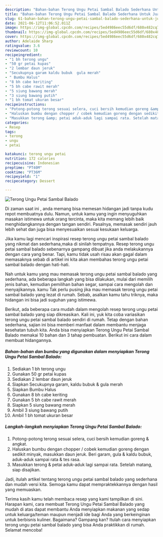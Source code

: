 ```yaml
---
description: "Bahan-bahan Terong Ungu Petai Sambal Balado Sederhana Untuk Jualan"
title: "Bahan-bahan Terong Ungu Petai Sambal Balado Sederhana Untuk Jualan"
slug: 61-bahan-bahan-terong-ungu-petai-sambal-balado-sederhana-untuk-jualan
date: 2021-06-12T11:06:52.011Z
image: https://img-global.cpcdn.com/recipes/5ed4986eec55d6df/680x482cq70/terong-ungu-petai-sambal-balado-foto-resep-utama.jpg
thumbnail: https://img-global.cpcdn.com/recipes/5ed4986eec55d6df/680x482cq70/terong-ungu-petai-sambal-balado-foto-resep-utama.jpg
cover: https://img-global.cpcdn.com/recipes/5ed4986eec55d6df/680x482cq70/terong-ungu-petai-sambal-balado-foto-resep-utama.jpg
author: Adelaide Sharp
ratingvalue: 3.6
reviewcount: 10
recipeingredient:
- "1 bh terong ungu"
- "50 gr petai kupas"
- "2 lembar daun jeruk"
- "Secukupnya garam kaldu bubuk  gula merah"
- " Bumbu Halus"
- "8 bh cabe keriting"
- "5 bh cabe rawit merah"
- "5 siung bawang merah"
- "3 siung bawang putih"
- "1 bh tomat ukuran besar"
recipeinstructions:
- "Potong-potong terong sesuai selera, cuci bersih kemudian goreng &amp; angkat."
- "Haluskan bumbu dengan chopper / cobek kemudian goreng dengan sedikit minyak, masukkan daun jeruk. Beri garam, gula &amp; kaldu bubuk, aduk-aduk sampai rata &amp; tes rasa."
- "Masukkan terong &amp; petai aduk-aduk lagi sampai rata. Setelah matang, siap disajikan."
categories:
- Resep
tags:
- terong
- ungu
- petai

katakunci: terong ungu petai 
nutrition: 172 calories
recipecuisine: Indonesian
preptime: "PT40M"
cooktime: "PT36M"
recipeyield: "1"
recipecategory: Dessert

---
```



![Terong Ungu Petai Sambal Balado](https://img-global.cpcdn.com/recipes/5ed4986eec55d6df/680x482cq70/terong-ungu-petai-sambal-balado-foto-resep-utama.jpg)

Di zaman  saat ini , anda memang bisa memesan hidangan jadi tanpa kudu repot membuatnya dulu. Namun, untuk kamu yang ingin menyuguhkan masakan istimewa untuk orang tercinta, maka kita memang lebih baik menghidangkannya dengan tangan sendiri. Pasalnya, memasak sendiri jauh lebih sehat dan juga bisa menyesuaikan sesuai kesukaan keluarga.

Jika kamu lagi mencari inspirasi resep terong ungu petai sambal balado yang nikmat dan sederhana,maka di sinilah tempatnya. Resep terong ungu petai sambal balado  sebenarnya gampang dibuat jika anda melakukannya dengan cara yang benar. Tapi, kamu tidak usah risau akan gagal dalam memasaknya 
sebab di artikel ini kita akan membahas terong ungu petai sambal balado dengan hati-hati.  



Nah untuk kamu yang mau memasak terong ungu petai sambal balado yang sederhana, ada beberapa langkah yang bisa dilakukan, mulai dari memilih jenis bahan, kemudian pemilihan bahan segar, sampai cara mengolah dan menyajikannya. kamu Tak perlu pusing jika mau memasak terong ungu petai sambal balado yang lezat di rumah. Sebab, asalkan kamu  tahu triknya, maka hidangan ini bisa jadi suguhan yang istimewa.

Berikut, ada beberapa cara mudah dalam mengolah resep terong ungu petai sambal balado yang siap dikreasikan. Kali ini, yuk kita coba variasikan terong ungu petai sambal balado sendiri di rumah. Tetap dengan bahan sederhana, sajian ini bisa memberi manfaat dalam membantu menjaga kesehatan tubuh kita. Anda bisa menyiapkan Terong Ungu Petai Sambal Balado memakai 10 bahan dan 3 tahap pembuatan. Berikut ini cara dalam membuat hidangannya.

<!--inarticleads1-->

##### Bahan-bahan dan bumbu yang digunakan dalam menyiapkan Terong Ungu Petai Sambal Balado:

1. Sediakan 1 bh terong ungu
1. Gunakan 50 gr petai kupas
1. Sediakan 2 lembar daun jeruk
1. Siapkan Secukupnya garam, kaldu bubuk &amp; gula merah
1. Siapkan  Bumbu Halus
1. Gunakan 8 bh cabe keriting
1. Gunakan 5 bh cabe rawit merah
1. Siapkan 5 siung bawang merah
1. Ambil 3 siung bawang putih
1. Ambil 1 bh tomat ukuran besar




<!--inarticleads2-->

##### Langkah-langkah menyiapkan Terong Ungu Petai Sambal Balado:

1. Potong-potong terong sesuai selera, cuci bersih kemudian goreng &amp; angkat.
1. Haluskan bumbu dengan chopper / cobek kemudian goreng dengan sedikit minyak, masukkan daun jeruk. Beri garam, gula &amp; kaldu bubuk, aduk-aduk sampai rata &amp; tes rasa.
1. Masukkan terong &amp; petai aduk-aduk lagi sampai rata. Setelah matang, siap disajikan.




Jadi, itulah artikel tentang  terong ungu petai sambal balado  yang sederhana dan mudah versi kita. Semoga kamu dapat mempraktekkannya dengan hasil yang memuaskan. 

Terima kasih kamu telah membaca resep yang kami tampilkan di sini. Harapan kami, cara membuat  Terong Ungu Petai Sambal Balado yang mudah di atas dapat membantu Anda menyiapkan makanan yang sedap untuk keluarga/teman maupun menjadi ide bagi Anda yang berkeinginan untuk berbisnis kuliner. Bagaimana? Gampang kan? Itulah cara menyiapkan terong ungu petai sambal balado yang bisa Anda praktikkan di rumah. Selamat mencoba!

